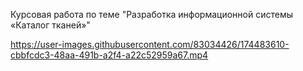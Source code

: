 Курсовая работа по теме "Разработка информационной системы «Каталог тканей»"


https://user-images.githubusercontent.com/83034426/174483610-cbbfcdc3-48aa-491b-a2f4-a22c52959a67.mp4

